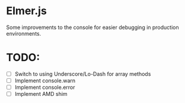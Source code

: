 Elmer.js
========

Some improvements to the console for easier debugging in production environments.

# TODO:
- [ ] Switch to using Underscore/Lo-Dash for array methods
- [ ] Implement console.warn
- [ ] Implement console.error
- [ ] Implement AMD shim
